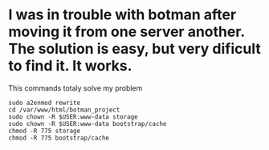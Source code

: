 # I was in trouble with botman after moving it from one server another. The solution is easy, but very dificult to find it. It works.
<p> 
<p> This commands totaly solve my problem

```
sudo a2enmod rewrite
cd /var/www/html/botman_project
sudo chown -R $USER:www-data storage
sudo chown -R $USER:www-data bootstrap/cache
chmod -R 775 storage
chmod -R 775 bootstrap/cache
```
